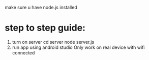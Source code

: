 make sure u have node.js installed

# step to step guide:
1. turn on server
    cd server
    node server.js
2. run app using android studio
    Only work on real device with wifi connected